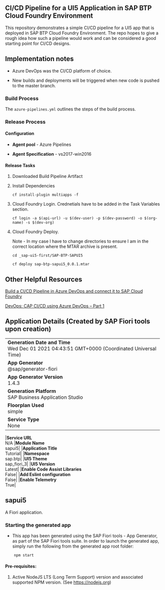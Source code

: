 ## CI/CD Pipeline for a UI5 Application in SAP BTP Cloud Foundry Environment

This repository demonstrates a simple CI/CD pipeline for a UI5 app that is deployed in SAP BTP Cloud Foundry Environment. The repo hopes to give a rough idea how such a pipeline would work and can be considered a good starting point for CI/CD designs.

## Implementation notes

- Azure DevOps was the CI/CD platform of choice.

- New builds and deployments will be triggered when new code is pushed to the master branch.

### Build Process

The `azure-pipelines.yml` outlines the steps of the build process.

### Release Process

#### Configuration

- **Agent pool** - Azure Pipelines

- **Agent Specification** - vs2017-win2016

#### Release Tasks

1. Downloaded Build Pipeline Artifact
2. Install Dependencies

   `cf install-plugin multiapps -f`

3. Cloud Foundry Login. Crednetials have to be added in the Task Variables section.

   `cf login -a $(api-url) -u $(dev-user) -p $(dev-password) -o $(org-name) -s $(dev-org)`

4. Cloud Foundry Deploy.

   Note - In my case I have to change directories to ensure I am in the correct location where the MTAR archive is present.

   `cd _sap-ui5-first/SAP-BTP-SAPUI5`

   `cf deploy sap-btp-sapui5_0.0.1.mtar`

## Other Helpful Resources

[Build a CI/CD Pipeline in Azure DevOps and connect it to SAP Cloud Foundry](https://blogs.sap.com/2021/01/25/build-a-ci-cd-pipeline-in-azure-devops-and-connect-it-to-sap-cloud-foundry/)

[DevOps: CAP CI/CD using Azure DevOps – Part 1](https://blogs.sap.com/2020/06/08/devops-cap-ci-cd-using-azure-devops-part-1/)

## Application Details (Created by SAP Fiori tools upon creation)

|                                                                                                |
| ---------------------------------------------------------------------------------------------- |
| **Generation Date and Time**<br>Wed Dec 01 2021 04:43:51 GMT+0000 (Coordinated Universal Time) |
| **App Generator**<br>@sap/generator-fiori                                                      |
| **App Generator Version**<br>1.4.3                                                             |
| **Generation Platform**<br>SAP Business Application Studio                                     |
| **Floorplan Used**<br>simple                                                                   |
| **Service Type**<br>None                                                                       |

|**Service URL**<br>N/A
|**Module Name**<br>sapui5|
|**Application Title**<br>Tutorial|
|**Namespace**<br>sap.btp|
|**UI5 Theme**<br>sap_fiori_3|
|**UI5 Version**<br>Latest|
|**Enable Code Assist Libraries**<br>False|
|**Add Eslint configuration**<br>False|
|**Enable Telemetry**<br>True|

## sapui5

A Fiori application.

### Starting the generated app

- This app has been generated using the SAP Fiori tools - App Generator, as part of the SAP Fiori tools suite. In order to launch the generated app, simply run the following from the generated app root folder:

```
    npm start
```

#### Pre-requisites:

1. Active NodeJS LTS (Long Term Support) version and associated supported NPM version. (See https://nodejs.org)
